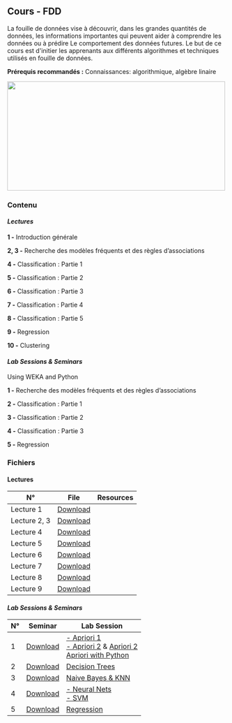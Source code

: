 ## Cours - FDD

La fouille de données vise à découvrir, dans les grandes quantités de données, les informations importantes qui peuvent aider à comprendre les données ou à prédire Le comportement des données futures. Le but de ce cours est d'initier les apprenants aux différents algorithmes  et techniques utilisés en fouille de données.

**Prérequis recommandés :** Connaissances: algorithmique, algèbre linaire

<img src="https://ericbrown.com/wp-content/uploads/2019/01/beware-data-mining.jpg" width=500px; height="250" />


### Contenu

#### *Lectures*

**1 -** Introduction générale

**2, 3 -** Recherche des modèles fréquents et des règles d’associations

**4 -** Classification : Partie 1 

**5 -** Classification : Partie 2

**6 -** Classification : Partie 3

**7 -** Classification : Partie 4

**8 -** Classification : Partie 5
    
**9 -** Regression

**10 -** Clustering
    


#### *Lab Sessions & Seminars*

Using WEKA and Python

**1 -** Recherche des modèles fréquents et des règles d’associations

**2 -** Classification : Partie 1 

**3 -** Classification : Partie 2

**4 -** Classification : Partie 3
    
**5 -** Regression



### Fichiers

#### Lectures

<table class="tg">
<thead>
  <tr>
    <th class="tg-uzvj">N°</th>
    <th class="tg-uzvj">File</th>
    <th class="tg-uzvj">Resources</th>
  </tr>
</thead>
<tbody>
  <tr>
    <td class="tg-9wq8">Lecture 1</td>
    <td class="tg-9wq8"><a href="https://github.com/GitTeaching/My-Courses/blob/main/S2/Data-Mining/Data%20Mining%20-%20Cours%201.pdf">Download</a></td>
    <td class="tg-9wq8"></td>
  </tr>
  <tr>
    <td class="tg-9wq8">Lecture 2, 3</td>
    <td class="tg-9wq8"><a href="https://github.com/GitTeaching/My-Courses/blob/main/S2/Data-Mining/Data%20Mining%20-%20Cours%202%20et%203.pdf">Download</a></td>
    <td class="tg-9wq8"></td>
  </tr>
  <tr>
    <td class="tg-9wq8">Lecture 4</td>
    <td class="tg-9wq8"><a href="https://github.com/GitTeaching/My-Courses/blob/main/S2/Data-Mining/Data%20Mining%20-%20Cours%204.pdf">Download</a></td>
    <td class="tg-9wq8"></td>
  </tr>
  <tr>
    <td class="tg-9wq8">Lecture 5</td>
    <td class="tg-9wq8"><a href="https://github.com/GitTeaching/My-Courses/blob/main/S2/Data-Mining/Data%20Mining%20-%20Cours%205.pdf">Download</a></td>
    <td class="tg-9wq8"></td>
  </tr>
  <tr>
    <td class="tg-9wq8">Lecture 6</td>
    <td class="tg-9wq8"><a href="https://github.com/GitTeaching/My-Courses/blob/main/S2/Data-Mining/Data%20Mining%20-%20Cours%206.pdf">Download</a></td>
    <td class="tg-9wq8"></td>
  </tr>
  <tr>
    <td class="tg-9wq8">Lecture 7</td>
    <td class="tg-9wq8"><a href="https://github.com/GitTeaching/My-Courses/blob/main/S2/Data-Mining/Data%20Mining%20-%20Cours%207.pdf">Download</a></td>
    <td class="tg-9wq8"></td>
  </tr>
  <tr>
    <td class="tg-9wq8">Lecture 8</td>
    <td class="tg-9wq8"><a href="https://github.com/GitTeaching/My-Courses/blob/main/S2/Data-Mining/Data%20Mining%20-%20Cours%208.pdf">Download</a></td>
    <td class="tg-9wq8"></td>
  </tr>
  <tr>
    <td class="tg-9wq8">Lecture 9</td>
    <td class="tg-9wq8"><a href="https://github.com/GitTeaching/My-Courses/blob/main/S2/Data-Mining/Data%20Mining%20-%20Cours%209.pdf">Download</a></td>
    <td class="tg-9wq8"></td>
  </tr>
</tbody>
</table>

#### *Lab Sessions & Seminars* 

<table class="tg">
<thead>
  <tr>
    <th class="tg-uzvj">N°</th>
    <th class="tg-uzvj">Seminar</th>
    <th class="tg-uzvj">Lab Session</th>
  </tr>
</thead>
<tbody>
  <tr>
    <td class="tg-9wq8">1</td>
    <td class="tg-9wq8"><a href="https://github.com/GitTeaching/My-Courses/blob/main/S2/Data-Mining/Data%20Mining%20-%20TD%201.pdf">Download</a></td>
    <td class="tg-9wq8">
	<a href="https://github.com/GitTeaching/My-Courses/blob/main/S2/Data-Mining/Data%20Mining%20-%20TP%201.pdf">- Apriori 1</a><br>
	<a href="https://github.com/GitTeaching/My-Courses/blob/main/S2/Data-Mining/Data%20Mining%20-%20TP%202.pdf">- Apriori 2</a> & 
	<a href="https://github.com/GitTeaching/My-Courses/blob/main/S2/Data-Mining/Data%20Mining%20-%20TP%202%20-%20AprioriTest.pdf"> Apriori 2</a><br>
	<a href="https://github.com/GitTeaching/My-Courses/blob/main/S2/Data-Mining/Data%20Mining%20-%20TP%201%20-%20Python.ipynb"> Apriori with Python</a>
    </td>
  </tr>  
  <tr>
    <td class="tg-9wq8">2</td>
    <td class="tg-9wq8"><a href="https://github.com/GitTeaching/My-Courses/blob/main/S2/Data-Mining/Data%20Mining%20-%20TD%202.pdf">Download</a></td>
    <td class="tg-9wq8">
	<a href="https://github.com/GitTeaching/My-Courses/blob/main/S2/Data-Mining/Data%20Mining%20-%20TP%203.pdf">Decision Trees</a><br>
    </td>
  </tr>    <tr>
    <td class="tg-9wq8">3</td>
    <td class="tg-9wq8"><a href="https://github.com/GitTeaching/My-Courses/blob/main/S2/Data-Mining/Data%20Mining%20-%20TD%203.pdf">Download</a></td>
    <td class="tg-9wq8">
	<a href="https://github.com/GitTeaching/My-Courses/blob/main/S2/Data-Mining/Data%20Mining%20-%20TP%204.pdf">Naive Bayes & KNN</a><br>
    </td>
  </tr>    <tr>
    <td class="tg-9wq8">4</td>
    <td class="tg-9wq8"><a href="https://github.com/GitTeaching/My-Courses/blob/main/S2/Data-Mining/Data%20Mining%20-%20TD%204.pdf">Download</a></td>
    <td class="tg-9wq8">
	<a href="https://github.com/GitTeaching/neural-nets-mlp-with-python">- Neural Nets</a><br>
	<a href="https://github.com/GitTeaching/svm-with-python-from-scratch">- SVM</a>
    </td>
  </tr>    <tr>
    <td class="tg-9wq8">5</td>
    <td class="tg-9wq8"><a href="https://github.com/GitTeaching/My-Courses/blob/main/S2/Data-Mining/Data%20Mining%20-%20TD%205.pdf">Download</a></td>
    <td class="tg-9wq8">
	<a href="https://github.com/GitTeaching/linear-regression-python-from-scratch">Regression</a><br>
    </td>
  </tr>  
</tbody>
</table>

